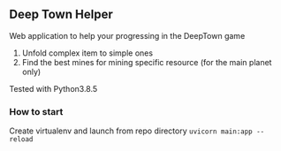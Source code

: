 ## Deep Town Helper

Web application to help your progressing in the DeepTown game 

1.  Unfold complex item to simple ones
2. Find the best mines for mining specific resource (for the main planet only)


Tested with Python3.8.5

### How to start
Create virtualenv and launch from repo directory
`uvicorn main:app --reload`